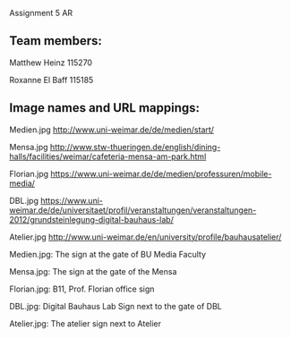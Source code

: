 Assignment 5 AR

Team members:
----------------------------


Matthew Heinz   115270

Roxanne El Baff 115185

Image names and URL mappings:
----------------------------

Medien.jpg		http://www.uni-weimar.de/de/medien/start/

Mensa.jpg		http://www.stw-thueringen.de/english/dining-halls/facilities/weimar/cafeteria-mensa-am-park.html

Florian.jpg		https://www.uni-weimar.de/de/medien/professuren/mobile-media/

DBL.jpg			https://www.uni-weimar.de/de/universitaet/profil/veranstaltungen/veranstaltungen-2012/grundsteinlegung-digital-bauhaus-lab/

Atelier.jpg		http://www.uni-weimar.de/en/university/profile/bauhausatelier/


Medien.jpg: The sign at the gate of BU Media Faculty

Mensa.jpg: The sign at the gate of the Mensa

Florian.jpg: B11, Prof. Florian office sign

DBL.jpg: Digital Bauhaus Lab Sign next to the gate of DBL

Atelier.jpg: The atelier sign next to Atelier
